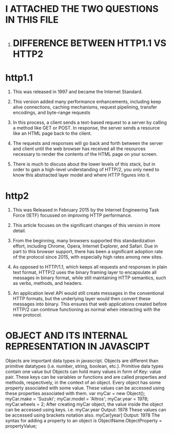 # I ATTACHED THE TWO QUESTIONS IN THIS FILE 


1. # DIFFERENCE BETWEEN HTTP1.1 VS HTTP2

# http1.1

1.	This was released in 1997 and became the Internet Standard. 
2.	This version added many performance enhancements, including keep alive connections, caching mechanisms, request pipelining, transfer encodings, and byte-range requests
3.	 In this process, a client sends a text-based request to a server by calling a method like GET or POST. In response, the server sends a resource like an HTML page back to the client.



4.	The requests and responses will go back and forth between the server and client until the web browser has received all the resources necessary to render the contents of the HTML page on your screen.



5.	There is much to discuss about the lower levels of this stack, but in order to gain a high-level understanding of HTTP/2, you only need to know this abstracted layer model and where HTTP figures into it.

# http2
 

1.	This was Released in February 2015 by the Internet Engineering Task Force (IETF) focussed on improving HTTP performance. 
2.	This article focuses on the significant changes of this version in more detail.

3.	 From the beginning, many browsers supported this standardization effort, including Chrome, Opera, Internet Explorer, and Safari. Due in part to this browser support, there has been a significant adoption rate of the protocol since 2015, with especially high rates among new sites.
4.	 As opposed to HTTP/1.1, which keeps all requests and responses in plain text format, HTTP/2 uses the binary framing layer to encapsulate all messages in binary format, while still maintaining HTTP semantics, such as verbs, methods, and headers.


5.	 An application level API would still create messages in the conventional HTTP formats, but the underlying layer would then convert these messages into binary. This ensures that web applications created before HTTP/2 can continue functioning as normal when interacting with the new protocol.






 # OBJECT AND ITS INTERNAL REPRESENTATION IN JAVASCIPT


Objects are important data types in javascript. Objects are different than primitive datatypes (i.e. number, string, boolean, etc.). Primitive data types contain one value but Objects can hold many values in form of Key: value pair. These keys can be variables or functions and are called properties and methods, respectively, in the context of an object.
Every object has some property associated with some value. These values can be accessed using these properties associated with them.
var myCar = new Object();	
myCar.make = 'Suzuki';
myCar.model = 'Altros';
myCar.year = 1978;
myCar.wheels = 2;
After creating myCar object, the value inside the object can be accessed using keys.
i.e.
myCar.year
Output: 1978
These values can be accessed using brackets notation also.
myCar[year]
Output: 1978
The syntax for adding a property to an object is
ObjectName.ObjectProperty = propertyValue;